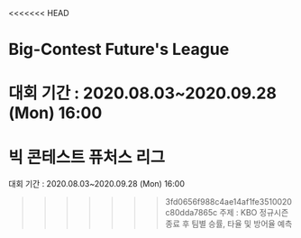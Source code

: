 <<<<<<< HEAD
# Big-Contest Future's League
대회 기간 : 2020.08.03~2020.09.28 (Mon) 16:00  
=======
# 빅 콘테스트 퓨처스 리그
대회 기간 : 2020.08.03~2020.09.28 (Mon) 16:00   
>>>>>>> 3fd0656f988c4ae14af1fe3510020c80dda7865c
주제 : KBO 정규시즌 종료 후 팀별 승률, 타율 및 방어율 예측

